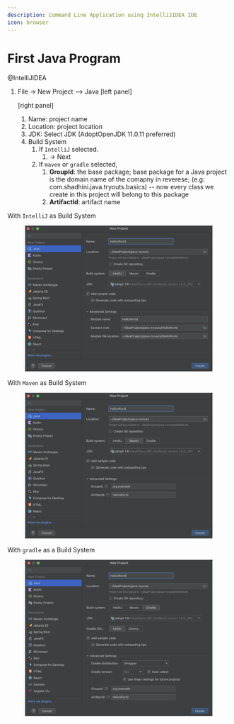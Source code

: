 ```yaml
---
description: Command Line Application using IntelliJIDEA IDE
icon: browser
---
```


# First Java Program

@IntelliJIDEA   &#x20;

1.  File -> New Project --> Java \[left panel]

    \[right panel]&#x20;

    1. Name: project name
    2. Location: project location
    3. JDK: Select JDK  (AdoptOpenJDK 11.0.11 preferred)
    4. Build System
       1. If `IntelliJ` selected.
          1. \-> Next
       2. If `maven` or `gradle` selected,&#x20;
          1. **GroupId**: the base package; base package for a Java project is the domain name of the comapny in reverese; (e.g: com.shadhini.java.tryouts.basics) -- now every class we create in this project will belong to this package&#x20;
          2. **ArtifactId**:  artifact name

With `IntelliJ` as Build System

<figure><img src="../.gitbook/assets/first-java-progrem-SS-1.png" alt=""><figcaption></figcaption></figure>

With `Maven` as Build System

<figure><img src="../.gitbook/assets/first-java-progrem-SS-2.png" alt=""><figcaption></figcaption></figure>

With `gradle` as a Build System

<figure><img src="../.gitbook/assets/first-java-progrem-SS-3.png" alt=""><figcaption></figcaption></figure>

&#x20;  &#x20;
